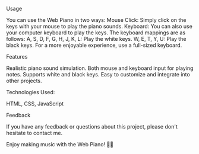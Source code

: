 Usage

You can use the Web Piano in two ways:
Mouse Click: Simply click on the keys with your mouse to play the piano sounds.
Keyboard: You can also use your computer keyboard to play the keys. The keyboard mappings are as follows:
A, S, D, F, G, H, J, K, L: Play the white keys.
W, E, T, Y, U: Play the black keys.
For a more enjoyable experience, use a full-sized keyboard.

Features

Realistic piano sound simulation.
Both mouse and keyboard input for playing notes.
Supports white and black keys.
Easy to customize and integrate into other projects.

Technologies Used:

HTML,
CSS,
JavaScript

Feedback

If you have any feedback or questions about this project, please don't hesitate to contact me.

Enjoy making music with the Web Piano! 🎹🎶
